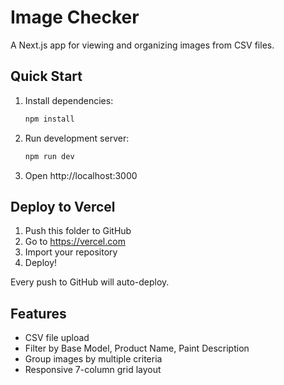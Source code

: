 # Image Checker

A Next.js app for viewing and organizing images from CSV files.

## Quick Start

1. Install dependencies:
   ```bash
   npm install
   ```

2. Run development server:
   ```bash
   npm run dev
   ```

3. Open http://localhost:3000

## Deploy to Vercel

1. Push this folder to GitHub
2. Go to https://vercel.com
3. Import your repository
4. Deploy!

Every push to GitHub will auto-deploy.

## Features

- CSV file upload
- Filter by Base Model, Product Name, Paint Description
- Group images by multiple criteria
- Responsive 7-column grid layout
